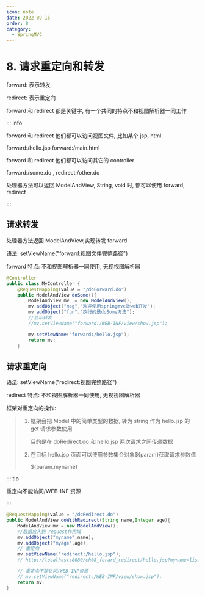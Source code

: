 ```yaml
---
icon: note
date: 2022-09-15
order: 8
category:
  - SpringMVC
---
```


# 8. 请求重定向和转发

forward: 表示转发

redirect: 表示重定向

forward 和 redirect 都是关键字, 有一个共同的特点不和视图解析器一同工作

::: info

forward 和 redirect 他们都可以访问视图文件, 比如某个 jsp, html

forward:/hello.jsp forward:/main.html

forward 和 redirect 他们都可以访问其它的 controller

forward:/some.do , redirect:/other.do

处理器方法可以返回 ModelAndView, String, void 时, 都可以使用 forward, redirect

:::

## 请求转发

处理器方法返回 ModelAndView,实现转发 forward

语法: setViewName("forward:视图文件完整路径")

forward 特点: 不和视图解析器一同使用, 无视视图解析器

```java
@Controller
public class MyController {
    @RequestMapping(value = "/doForward.do")
    public ModelAndView doSome(){
        ModelAndView mv  = new ModelAndView();
        mv.addObject("msg","欢迎使用springmvc做web开发");
        mv.addObject("fun","执行的是doSome方法");
        //显示转发
        //mv.setViewName("forward:/WEB-INF/view/show.jsp");

        mv.setViewName("forward:/hello.jsp");
        return mv;
    }
```

## 请求重定向

语法: setViewName("redirect:视图完整路径")

redirect 特点: 不和视图解析器一同使用, 无视视图解析器

框架对重定向的操作:

> 1. 框架会把 Model 中的简单类型的数据, 转为 string 作为 hello.jsp 的 get 请求参数使用
>
>    目的是在 doRedirect.do 和 hello.jsp 两次请求之间传递数据
>
> 2. 在目标 hello.jsp 页面可以使用参数集合对象${param}获取请求参数值
>
>    ${param.myname}

::: tip

重定向不能访问/WEB-INF 资源

:::

```java
@RequestMapping(value = "/doRedirect.do")
public ModelAndView doWithRedirect(String name,Integer age){
    ModelAndView mv = new ModelAndView();
    //数据放入到 request作用域
    mv.addObject("myname",name);
    mv.addObject("myage",age);
    // 重定向
    mv.setViewName("redirect:/hello.jsp");
    // http://localhost:8080/ch08_forard_redirect/hello.jsp?myname=lisi&myage=22

    // 重定向不能访问/WEB-INF资源
    // mv.setViewName("redirect:/WEB-INF/view/show.jsp");
    return mv;
}
```
